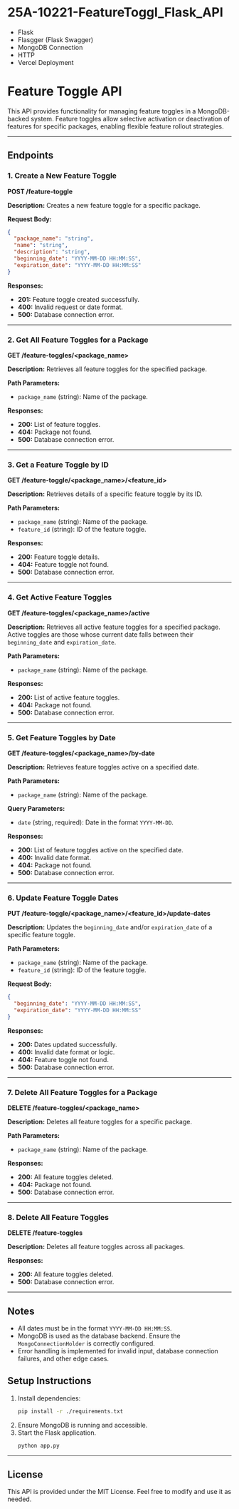 # 25A-10221-FeatureToggl_Flask_API

- Flask
- Flasgger (Flask Swagger)
- MongoDB Connection
- HTTP 
- Vercel Deployment

# Feature Toggle API

This API provides functionality for managing feature toggles in a MongoDB-backed system. Feature toggles allow selective activation or deactivation of features for specific packages, enabling flexible feature rollout strategies.

---

## Endpoints

### 1. Create a New Feature Toggle
**POST /feature-toggle**

**Description:**
Creates a new feature toggle for a specific package.

**Request Body:**
```json
{
  "package_name": "string",
  "name": "string",
  "description": "string",
  "beginning_date": "YYYY-MM-DD HH:MM:SS",
  "expiration_date": "YYYY-MM-DD HH:MM:SS"
}
```

**Responses:**
- **201:** Feature toggle created successfully.
- **400:** Invalid request or date format.
- **500:** Database connection error.

---

### 2. Get All Feature Toggles for a Package
**GET /feature-toggles/<package_name>**

**Description:**
Retrieves all feature toggles for the specified package.

**Path Parameters:**
- `package_name` (string): Name of the package.

**Responses:**
- **200:** List of feature toggles.
- **404:** Package not found.
- **500:** Database connection error.

---

### 3. Get a Feature Toggle by ID
**GET /feature-toggle/<package_name>/<feature_id>**

**Description:**
Retrieves details of a specific feature toggle by its ID.

**Path Parameters:**
- `package_name` (string): Name of the package.
- `feature_id` (string): ID of the feature toggle.

**Responses:**
- **200:** Feature toggle details.
- **404:** Feature toggle not found.
- **500:** Database connection error.

---

### 4. Get Active Feature Toggles
**GET /feature-toggles/<package_name>/active**

**Description:**
Retrieves all active feature toggles for a specified package. Active toggles are those whose current date falls between their `beginning_date` and `expiration_date`.

**Path Parameters:**
- `package_name` (string): Name of the package.

**Responses:**
- **200:** List of active feature toggles.
- **404:** Package not found.
- **500:** Database connection error.

---

### 5. Get Feature Toggles by Date
**GET /feature-toggles/<package_name>/by-date**

**Description:**
Retrieves feature toggles active on a specified date.

**Path Parameters:**
- `package_name` (string): Name of the package.

**Query Parameters:**
- `date` (string, required): Date in the format `YYYY-MM-DD`.

**Responses:**
- **200:** List of feature toggles active on the specified date.
- **400:** Invalid date format.
- **404:** Package not found.
- **500:** Database connection error.

---

### 6. Update Feature Toggle Dates
**PUT /feature-toggle/<package_name>/<feature_id>/update-dates**

**Description:**
Updates the `beginning_date` and/or `expiration_date` of a specific feature toggle.

**Path Parameters:**
- `package_name` (string): Name of the package.
- `feature_id` (string): ID of the feature toggle.

**Request Body:**
```json
{
  "beginning_date": "YYYY-MM-DD HH:MM:SS",
  "expiration_date": "YYYY-MM-DD HH:MM:SS"
}
```

**Responses:**
- **200:** Dates updated successfully.
- **400:** Invalid date format or logic.
- **404:** Feature toggle not found.
- **500:** Database connection error.

---

### 7. Delete All Feature Toggles for a Package
**DELETE /feature-toggles/<package_name>**

**Description:**
Deletes all feature toggles for a specific package.

**Path Parameters:**
- `package_name` (string): Name of the package.

**Responses:**
- **200:** All feature toggles deleted.
- **404:** Package not found.
- **500:** Database connection error.

---

### 8. Delete All Feature Toggles
**DELETE /feature-toggles**

**Description:**
Deletes all feature toggles across all packages.

**Responses:**
- **200:** All feature toggles deleted.
- **500:** Database connection error.

---

## Notes
- All dates must be in the format `YYYY-MM-DD HH:MM:SS`.
- MongoDB is used as the database backend. Ensure the `MongoConnectionHolder` is correctly configured.
- Error handling is implemented for invalid input, database connection failures, and other edge cases.

## Setup Instructions
1. Install dependencies:
   ```bash
   pip install -r ./requirements.txt
   ```
2. Ensure MongoDB is running and accessible.
3. Start the Flask application.
    ```bash
    python app.py
    ```

---

## License
This API is provided under the MIT License. Feel free to modify and use it as needed.
